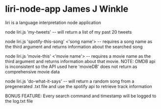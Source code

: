 # liri-node-app   James J Winkle

liri is a language interpretation node application

node liri.js 'my-tweets'
-- will return a list of my past 20 tweets

node liri.js 'spotify-this-song' <'song name'>
-- requires a song name as the third argument and returns information about the searched song

node liri.js 'movie-this' <'movie name'>
-- requires a movie name as the third argument and returns information about that movie.
NOTE: OMDB api is inconsistent so the API used here 'movieDB' does not return as comprehensive movie data

node liri.js 'do-what-it-says'
-- will return a random song from a pregenerated .txt file and use the spotify api to retrieve track information


BONUS FEATURE: Every search command and timestamp will be logged to the log.txt file


